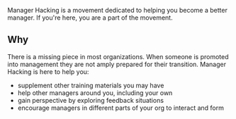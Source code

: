 Manager Hacking is a movement dedicated to helping you become a better manager.  If you're here, you are a part of the movement.

## Why

There is a missing piece in most organizations.  When someone is promoted into management they are not amply prepared for their transition.  Manager Hacking is here to help you:
* supplement other training materials you may have
* help other managers around you, including your own 
* gain perspective by exploring feedback  situations
* encourage managers in different parts of your org to interact and form

